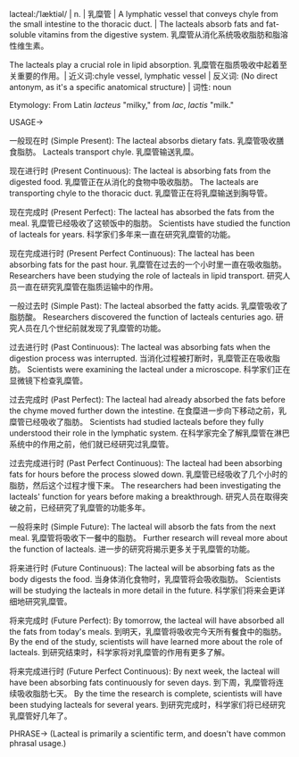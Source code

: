 lacteal:/ˈlæktiəl/ | n. | 乳糜管 | A lymphatic vessel that conveys chyle from the small intestine to the thoracic duct. |  The lacteals absorb fats and fat-soluble vitamins from the digestive system. 乳糜管从消化系统吸收脂肪和脂溶性维生素。

The lacteals play a crucial role in lipid absorption. 乳糜管在脂质吸收中起着至关重要的作用。| 近义词:chyle vessel, lymphatic vessel | 反义词: (No direct antonym, as it's a specific anatomical structure) | 词性: noun

Etymology: From Latin *lacteus* "milky," from *lac*, *lactis* "milk."

USAGE->

一般现在时 (Simple Present):
The lacteal absorbs dietary fats. 乳糜管吸收膳食脂肪。
Lacteals transport chyle. 乳糜管输送乳糜。

现在进行时 (Present Continuous):
The lacteal is absorbing fats from the digested food. 乳糜管正在从消化的食物中吸收脂肪。
The lacteals are transporting chyle to the thoracic duct. 乳糜管正在将乳糜输送到胸导管。

现在完成时 (Present Perfect):
The lacteal has absorbed the fats from the meal. 乳糜管已经吸收了这顿饭中的脂肪。
Scientists have studied the function of lacteals for years. 科学家们多年来一直在研究乳糜管的功能。


现在完成进行时 (Present Perfect Continuous):
The lacteal has been absorbing fats for the past hour.  乳糜管在过去的一个小时里一直在吸收脂肪。
Researchers have been studying the role of lacteals in lipid transport. 研究人员一直在研究乳糜管在脂质运输中的作用。

一般过去时 (Simple Past):
The lacteal absorbed the fatty acids. 乳糜管吸收了脂肪酸。
Researchers discovered the function of lacteals centuries ago.  研究人员在几个世纪前就发现了乳糜管的功能。


过去进行时 (Past Continuous):
The lacteal was absorbing fats when the digestion process was interrupted. 当消化过程被打断时，乳糜管正在吸收脂肪。
Scientists were examining the lacteal under a microscope. 科学家们正在显微镜下检查乳糜管。


过去完成时 (Past Perfect):
The lacteal had already absorbed the fats before the chyme moved further down the intestine. 在食糜进一步向下移动之前，乳糜管已经吸收了脂肪。
Scientists had studied lacteals before they fully understood their role in the lymphatic system. 在科学家完全了解乳糜管在淋巴系统中的作用之前，他们就已经研究过乳糜管。

过去完成进行时 (Past Perfect Continuous):
The lacteal had been absorbing fats for hours before the process slowed down. 乳糜管已经吸收了几个小时的脂肪，然后这个过程才慢下来。
The researchers had been investigating the lacteals' function for years before making a breakthrough. 研究人员在取得突破之前，已经研究了乳糜管的功能多年。

一般将来时 (Simple Future):
The lacteal will absorb the fats from the next meal. 乳糜管将吸收下一餐中的脂肪。
Further research will reveal more about the function of lacteals. 进一步的研究将揭示更多关于乳糜管的功能。

将来进行时 (Future Continuous):
The lacteal will be absorbing fats as the body digests the food. 当身体消化食物时，乳糜管将会吸收脂肪。
Scientists will be studying the lacteals in more detail in the future. 科学家们将来会更详细地研究乳糜管。


将来完成时 (Future Perfect):
By tomorrow, the lacteal will have absorbed all the fats from today's meals. 到明天，乳糜管将吸收完今天所有餐食中的脂肪。
By the end of the study, scientists will have learned more about the role of lacteals. 到研究结束时，科学家将对乳糜管的作用有更多了解。

将来完成进行时 (Future Perfect Continuous):
By next week, the lacteal will have been absorbing fats continuously for seven days. 到下周，乳糜管将连续吸收脂肪七天。
By the time the research is complete, scientists will have been studying lacteals for several years.  到研究完成时，科学家们将已经研究乳糜管好几年了。


PHRASE-> (Lacteal is primarily a scientific term, and doesn't have common phrasal usage.)


